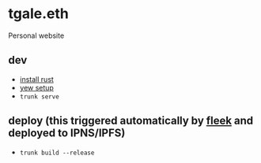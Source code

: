 # tgale.eth
Personal website

## dev
- [install rust](https://www.rust-lang.org/tools/install)
- [yew setup](https://yew.rs/docs/getting-started/introduction)
- `trunk serve`

## deploy (this triggered automatically by [fleek](https://app.fleek.co/) and deployed to IPNS/IPFS)
- `trunk build --release`
 